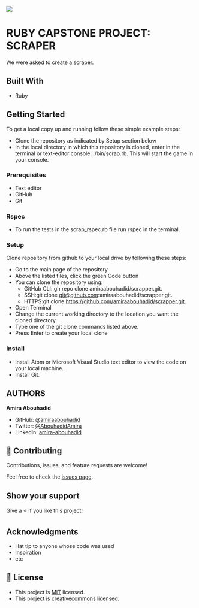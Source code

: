 ![](https://img.shields.io/badge/Microverse-blueviolet)

# RUBY CAPSTONE PROJECT: SCRAPER

We were asked to create a scraper.

## Built With
- Ruby

## Getting Started
To get a local copy up and running follow these simple example steps:
- Clone the repository as indicated by Setup section below
- In the local directory in which this repository is cloned, enter in the terminal or text-editor console: ./bin/scrap.rb. This will start the game in your console.

### Prerequisites
- Text editor
- GitHub
- Git

### Rspec
- To run the tests in the scrap_rspec.rb file run rspec in the terminal.

### Setup
Clone repository from github to your local drive by following these steps:
- Go to the main page of the repository
- Above the listed files, click the green Code button
- You can clone the repository using:
  - GitHub CLI: gh repo clone amiraabouhadid/scrapper.git.
  - SSH:git clone git@github.com:amiraabouhadid/scrapper.git.
  - HTTPS:git clone https://github.com/amiraabouhadid/scrapper.git.
- Open Terminal
- Change the current working directory to the location you want the cloned directory
- Type one of the git clone commands listed above.
- Press Enter to create your local clone

### Install
- Install Atom or Microsoft Visual Studio text editor to view the code on your local machine.
- Install Git.

## AUTHORS

**Amira Abouhadid**

- GitHub: [@amiraabouhadid](https://github.com/amiraabouhadid)
- Twitter: [@AbouhadidAmira](https://twitter.com/AbouhadidAmira)
- LinkedIn: [amira-abouhadid](https://linkedin.com/amira-abouhadid)


## 🤝 Contributing

Contributions, issues, and feature requests are welcome!

Feel free to check the [issues page](https://github.com/amiraabouhadid/scrapper/issues).

## Show your support

Give a ⭐️ if you like this project!

## Acknowledgments

- Hat tip to anyone whose code was used
- Inspiration
- etc

## 📝 License

- This project is [MIT](https://opensource.org/licenses/MIT) licensed.
- This project is [creativecommons](https://creativecommons.org/licenses/by-nc/4.0/) licensed.
